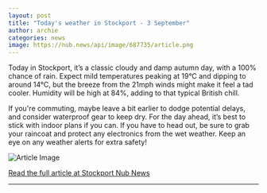 ```yaml
---
layout: post
title: "Today's weather in Stockport - 3 September"
author: archie
categories: news
image: https://nub.news/api/image/687735/article.png
---
```

Today in Stockport, it’s a classic cloudy and damp autumn day, with a 100% chance of rain. Expect mild temperatures peaking at 19°C and dipping to around 14°C, but the breeze from the 21mph winds might make it feel a tad cooler. Humidity will be high at 84%, adding to that typical British chill. 

If you're commuting, maybe leave a bit earlier to dodge potential delays, and consider waterproof gear to keep dry. For the day ahead, it’s best to stick with indoor plans if you can. If you have to head out, be sure to grab your raincoat and protect any electronics from the wet weather. Keep an eye on any weather alerts for extra safety!

![Article Image](https://nub.news/api/image/687735/article.png)

[Read the full article at Stockport Nub News](https://stockport.nub.news/news/weather-news/todays-weather-in-stockport-3-september-270686)

---
